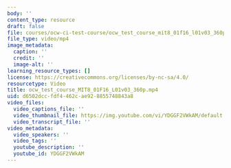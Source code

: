 ```yaml
---
body: ''
content_type: resource
draft: false
file: courses/ocw-ci-test-course/ocw_test_course_mit8_01f16_l01v03_360p_360p_16_9.mp4
file_type: video/mp4
image_metadata:
  caption: ''
  credit: ''
  image-alt: ''
learning_resource_types: []
license: https://creativecommons.org/licenses/by-nc-sa/4.0/
resourcetype: Video
title: ocw_test_course_MIT8_01F16_L01v03_360p.mp4
uid: d6502dcc-fdf4-462c-ae92-8855748843a8
video_files:
  video_captions_file: ''
  video_thumbnail_file: https://img.youtube.com/vi/YDGGF2VWkAM/default.jpg
  video_transcript_file: ''
video_metadata:
  video_speakers: ''
  video_tags: ''
  youtube_description: ''
  youtube_id: YDGGF2VWkAM
---
```

